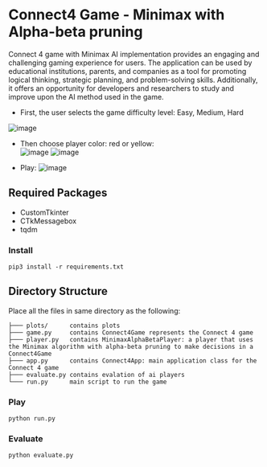 # Connect4 Game - Minimax with Alpha-beta pruning

Connect 4 game with Minimax AI implementation provides an engaging and challenging gaming experience for users. The application can be used by educational institutions, parents, and companies as a tool for promoting logical thinking, strategic planning, and problem-solving skills. Additionally, it offers an opportunity for developers and researchers to study and improve upon the AI method used in the game.

- First, the user selects the game difficulty level: Easy, Medium, Hard

![image](https://github.com/mshenoda/connect4/assets/2038150/c69840b1-2a49-4776-b325-bd87ff57420e)


- Then choose player color: red or yellow:       
![image](https://github.com/mshenoda/connect4/assets/2038150/410c5a89-0e0a-4f6d-855d-c42efbc66b02)
![image](https://github.com/mshenoda/connect4/assets/2038150/6ac24ed1-a586-4085-8b54-c1389bb9f6b3)


- Play:
![image](https://github.com/mshenoda/connect4/assets/2038150/5215275f-4a3b-452f-afcc-7d66d79488ef)



## Required Packages
- CustomTkinter
- CTkMessagebox
- tqdm


### Install
```
pip3 install -r requirements.txt
```

## Directory Structure
Place all the files in same directory as the following:
```
├─── plots/      contains plots   
├─── game.py     contains Connect4Game represents the Connect 4 game  
├─── player.py   contains MinimaxAlphaBetaPlayer: a player that uses the Minimax algorithm with alpha-beta pruning to make decisions in a Connect4Game
├─── app.py      contains Connect4App: main application class for the Connect 4 game
├─── evaluate.py contains evalation of ai players
└─── run.py      main script to run the game
```

### Play
```
python run.py
```

### Evaluate
```
python evaluate.py
```

